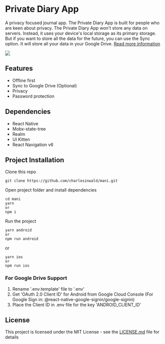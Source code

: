 <!--
  Title: Private Diary App
  Description: A privacy focused diary/journal app
  Author: charlesinwald
  -->

# Private Diary App

A privacy focused journal app. The Private Diary App is built for people who are keen about privacy. The Private Diary App won't store any data on servers. Instead, it uses your device's local storage as its primary storage. But if you want to store all the data for the future, you can use the Sync option. It will store all your data in your Google Drive. [Read more information](https://amazing-chandrasekhar-f51e43.netlify.app/project/diary)

<kbd>
  <img src="docs/diary-app.webp?raw=true"> 
</kbd>

## Features

- Offline first
- Sync to Google Drive (Optional)
- Privacy
- Password protection

## Dependencies

- React Native
- Mobx-state-tree
- Realm
- UI Kitten
- React Navigation v6

## Project Installation

Clone this repo

```
git clone https://github.com/charlesinwald/mani.git
```

Open project folder and install dependencies

```
cd mani
yarn
or
npm i
```

Run the project

```
yarn android
or
npm run android
```

or

```
yarn ios
or
npm run ios
```

### For Google Drive Support

1. Rename '.env.template' file to '.env'
2. Get 'OAuth 2.0 Client ID' for Android from Google Cloud Console (For Google Sign in: @react-native-google-signin/google-signin)
3. Place the Client ID in .env file for the key 'ANDROID_CLIENT_ID'

## License

This project is licensed under the MIT License - see the [LICENSE.md](LICENSE) file for details
